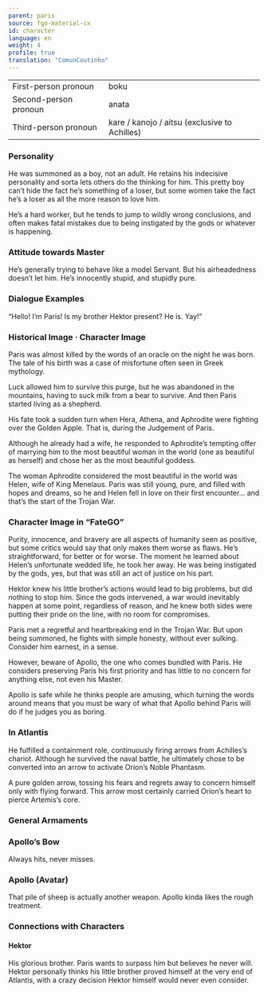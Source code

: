 ```yaml
---
parent: paris
source: fgo-material-ix
id: character
language: en
weight: 4
profile: true
translation: "ComunCoutinho"
---
```


<table>
  <tr><td>First-person pronoun</td><td>boku</td></tr>
  <tr><td>Second-person pronoun</td><td>anata</td></tr>
  <tr><td>Third-person pronoun</td><td>kare / kanojo / aitsu (exclusive to Achilles)</td></tr>
</table>

### Personality

He was summoned as a boy, not an adult.
He retains his indecisive personality and sorta lets others do the thinking for him.
This pretty boy can’t hide the fact he’s something of a loser, but some women take the fact he’s a loser as all the more reason to love him.

He’s a hard worker, but he tends to jump to wildly wrong conclusions, and often makes fatal mistakes due to being instigated by the gods or whatever is happening.

### Attitude towards Master

He’s generally trying to behave like a model Servant.
But his airheadedness doesn’t let him.
He’s innocently stupid, and stupidly pure.

### Dialogue Examples

“Hello! I’m Paris! Is my brother Hektor present? He is. Yay!”

### Historical Image · Character Image

Paris was almost killed by the words of an oracle on the night he was born. The tale of his birth was a case of misfortune often seen in Greek mythology.

Luck allowed him to survive this purge, but he was abandoned in the mountains, having to suck milk from a bear to survive. And then Paris started living as a shepherd.

His fate took a sudden turn when Hera, Athena, and Aphrodite were fighting over the Golden Apple. That is, during the Judgement of Paris.

Although he already had a wife, he responded to Aphrodite’s tempting offer of marrying him to the most beautiful woman in the world (one as beautiful as herself) and chose her as the most beautiful goddess.

The woman Aphrodite considered the most beautiful in the world was Helen, wife of King Menelaus.
Paris was still young, pure, and filled with hopes and dreams, so he and Helen fell in love on their first encounter… and that’s the start of the Trojan War.

### Character Image in “FateGO”

Purity, innocence, and bravery are all aspects of humanity seen as positive, but some critics would say that only makes them worse as flaws.
He’s straightforward, for better or for worse. The moment he learned about Helen’s unfortunate wedded life, he took her away.
He was being instigated by the gods, yes, but that was still an act of justice on his part.

Hektor knew his little brother’s actions would lead to big problems, but did nothing to stop him.
Since the gods intervened, a war would inevitably happen at some point, regardless of reason, and he knew both sides were putting their pride on the line, with no room for compromises.

Paris met a regretful and heartbreaking end in the Trojan War.
But upon being summoned, he fights with simple honesty, without ever sulking. Consider him earnest, in a sense.

However, beware of Apollo, the one who comes bundled with Paris.
He considers preserving Paris his first priority and has little to no concern for anything else, not even his Master.

Apollo is safe while he thinks people are amusing, which turning the words around means that you must be wary of what that Apollo behind Paris will do if he judges you as boring.

### In Atlantis

He fulfilled a containment role, continuously firing arrows from Achilles’s chariot.
Although he survived the naval battle, he ultimately chose to be converted into an arrow to activate Orion’s Noble Phantasm.

A pure golden arrow, tossing his fears and regrets away to concern himself only with flying forward.
This arrow most certainly carried Orion’s heart to pierce Artemis’s core.

### General Armaments

### Apollo’s Bow

Always hits, never misses.

### Apollo (Avatar)

That pile of sheep is actually another weapon.
Apollo kinda likes the rough treatment.

### Connections with Characters

#### Hektor

His glorious brother.
Paris wants to surpass him but believes he never will.
Hektor personally thinks his little brother proved himself at the very end of Atlantis, with a crazy decision Hektor himself would never even consider.
